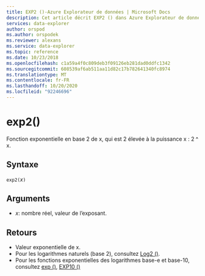 ```yaml
---
title: EXP2 ()-Azure Explorateur de données | Microsoft Docs
description: Cet article décrit EXP2 () dans Azure Explorateur de données.
services: data-explorer
author: orspod
ms.author: orspodek
ms.reviewer: alexans
ms.service: data-explorer
ms.topic: reference
ms.date: 10/23/2018
ms.openlocfilehash: c1a59a4f0c809deb3f09126eb281dad0ddfc1342
ms.sourcegitcommit: 608539af6ab511aa11d82c17b782641340fc8974
ms.translationtype: MT
ms.contentlocale: fr-FR
ms.lasthandoff: 10/20/2020
ms.locfileid: "92246696"
---
```

# <a name="exp2"></a>exp2()

Fonction exponentielle en base 2 de x, qui est 2 élevée à la puissance x : 2 ^ x.  

## <a name="syntax"></a>Syntaxe

`exp2(`*x*`)`

## <a name="arguments"></a>Arguments

* *x*: nombre réel, valeur de l’exposant.

## <a name="returns"></a>Retours

* Valeur exponentielle de x.
* Pour les logarithmes naturels (base 2), consultez [Log2 ()](log2-function.md).
* Pour les fonctions exponentielles des logarithmes base-e et base-10, consultez [exp ()](exp-function.md), [EXP10 ()](exp10-function.md)